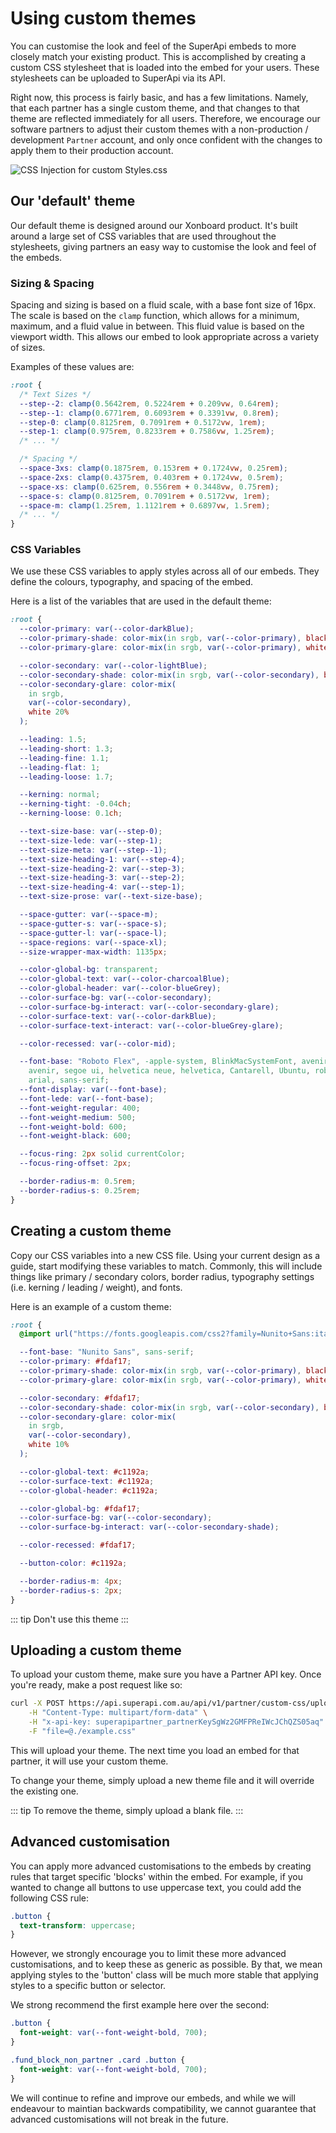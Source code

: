 # Using custom themes

You can customise the look and feel of the SuperApi embeds to more closely match your existing product. This is accomplished by creating a custom CSS stylesheet that is loaded into the embed for your users. These stylesheets can be uploaded to SuperApi via its API.

Right now, this process is fairly basic, and has a few limitations. Namely, that each partner has a single custom theme, and that changes to that theme are reflected immediately for all users. Therefore, we encourage our software partners to adjust their custom themes with a non-production / development `Partner` account, and only once confident with the changes to apply them to their production account.

![CSS Injection for custom Styles.css](/superapi-embedded-css-styled.png "Custom CSS Styles")

## Our 'default' theme

Our default theme is designed around our Xonboard product. It's built around a large set of CSS variables that are used throughout the stylesheets, giving partners an easy way to customise the look and feel of the embeds.

### Sizing & Spacing

Spacing and sizing is based on a fluid scale, with a base font size of 16px. The scale is based on the `clamp` function, which allows for a minimum, maximum, and a fluid value in between. This fluid value is based on the viewport width. This allows our embed to look appropriate across a variety of sizes.

Examples of these values are:

```css
:root {
  /* Text Sizes */
  --step--2: clamp(0.5642rem, 0.5224rem + 0.209vw, 0.64rem);
  --step--1: clamp(0.6771rem, 0.6093rem + 0.3391vw, 0.8rem);
  --step-0: clamp(0.8125rem, 0.7091rem + 0.5172vw, 1rem);
  --step-1: clamp(0.975rem, 0.8233rem + 0.7586vw, 1.25rem);
  /* ... */

  /* Spacing */
  --space-3xs: clamp(0.1875rem, 0.153rem + 0.1724vw, 0.25rem);
  --space-2xs: clamp(0.4375rem, 0.403rem + 0.1724vw, 0.5rem);
  --space-xs: clamp(0.625rem, 0.556rem + 0.3448vw, 0.75rem);
  --space-s: clamp(0.8125rem, 0.7091rem + 0.5172vw, 1rem);
  --space-m: clamp(1.25rem, 1.1121rem + 0.6897vw, 1.5rem);
  /* ... */
}
```

### CSS Variables

We use these CSS variables to apply styles across all of our embeds. They define the colours, typography, and spacing of the embed.

Here is a list of the variables that are used in the default theme:

```css
:root {
  --color-primary: var(--color-darkBlue);
  --color-primary-shade: color-mix(in srgb, var(--color-primary), black 8%);
  --color-primary-glare: color-mix(in srgb, var(--color-primary), white 8%);

  --color-secondary: var(--color-lightBlue);
  --color-secondary-shade: color-mix(in srgb, var(--color-secondary), black 8%);
  --color-secondary-glare: color-mix(
    in srgb,
    var(--color-secondary),
    white 20%
  );

  --leading: 1.5;
  --leading-short: 1.3;
  --leading-fine: 1.1;
  --leading-flat: 1;
  --leading-loose: 1.7;

  --kerning: normal;
  --kerning-tight: -0.04ch;
  --kerning-loose: 0.1ch;

  --text-size-base: var(--step-0);
  --text-size-lede: var(--step-1);
  --text-size-meta: var(--step--1);
  --text-size-heading-1: var(--step-4);
  --text-size-heading-2: var(--step-3);
  --text-size-heading-3: var(--step-2);
  --text-size-heading-4: var(--step-1);
  --text-size-prose: var(--text-size-base);

  --space-gutter: var(--space-m);
  --space-gutter-s: var(--space-s);
  --space-gutter-l: var(--space-l);
  --space-regions: var(--space-xl);
  --size-wrapper-max-width: 1135px;

  --color-global-bg: transparent;
  --color-global-text: var(--color-charcoalBlue);
  --color-global-header: var(--color-blueGrey);
  --color-surface-bg: var(--color-secondary);
  --color-surface-bg-interact: var(--color-secondary-glare);
  --color-surface-text: var(--color-darkBlue);
  --color-surface-text-interact: var(--color-blueGrey-glare);

  --color-recessed: var(--color-mid);

  --font-base: "Roboto Flex", -apple-system, BlinkMacSystemFont, avenir next,
    avenir, segoe ui, helvetica neue, helvetica, Cantarell, Ubuntu, roboto, noto,
    arial, sans-serif;
  --font-display: var(--font-base);
  --font-lede: var(--font-base);
  --font-weight-regular: 400;
  --font-weight-medium: 500;
  --font-weight-bold: 600;
  --font-weight-black: 600;

  --focus-ring: 2px solid currentColor;
  --focus-ring-offset: 2px;

  --border-radius-m: 0.5rem;
  --border-radius-s: 0.25rem;
}
```

## Creating a custom theme

Copy our CSS variables into a new CSS file. Using your current design as a guide, start modifying these variables to match. Commonly, this will include things like primary / secondary colors, border radius, typography settings (i.e. kerning / leading / weight), and fonts.

Here is an example of a custom theme:

```css
:root {
  @import url("https://fonts.googleapis.com/css2?family=Nunito+Sans:ital,opsz,wght@0,6..12,200..1000;1,6..12,200..1000&display=swap");

  --font-base: "Nunito Sans", sans-serif;
  --color-primary: #fdaf17;
  --color-primary-shade: color-mix(in srgb, var(--color-primary), black 5%);
  --color-primary-glare: color-mix(in srgb, var(--color-primary), white 10%);

  --color-secondary: #fdaf17;
  --color-secondary-shade: color-mix(in srgb, var(--color-secondary), black 3%);
  --color-secondary-glare: color-mix(
    in srgb,
    var(--color-secondary),
    white 10%
  );

  --color-global-text: #c1192a;
  --color-surface-text: #c1192a;
  --color-global-header: #c1192a;

  --color-global-bg: #fdaf17;
  --color-surface-bg: var(--color-secondary);
  --color-surface-bg-interact: var(--color-secondary-shade);

  --color-recessed: #fdaf17;

  --button-color: #c1192a;

  --border-radius-m: 4px;
  --border-radius-s: 2px;
}
```

::: tip
Don't use this theme
:::

## Uploading a custom theme

To upload your custom theme, make sure you have a Partner API key. Once you're ready, make a post request like so:

```bash
curl -X POST https://api.superapi.com.au/api/v1/partner/custom-css/upload \
    -H "Content-Type: multipart/form-data" \
    -H "x-api-key: superapipartner_partnerKeySgWz2GMFPReIWcJChQZS05aq" \
    -F "file=@./example.css"
```

This will upload your theme. The next time you load an embed for that partner, it will use your custom theme.

To change your theme, simply upload a new theme file and it will override the existing one.

::: tip
To remove the theme, simply upload a blank file.
:::

## Advanced customisation

You can apply more advanced customisations to the embeds by creating rules that target specific 'blocks' within the embed. For example, if you wanted to change all buttons to use uppercase text, you could add the following CSS rule:

```css
.button {
  text-transform: uppercase;
}
```

However, we strongly encourage you to limit these more advanced customisations, and to keep these as generic as possible. By that, we mean applying styles to the 'button' class will be much more stable that applying styles to a specific button or selector.

We strong recommend the first example here over the second:

```css
.button {
  font-weight: var(--font-weight-bold, 700);
}

.fund_block_non_partner .card .button {
  font-weight: var(--font-weight-bold, 700);
}
```

We will continue to refine and improve our embeds, and while we will endeavour to maintian backwards compatibility, we cannot guarantee that advanced customisations will not break in the future.
